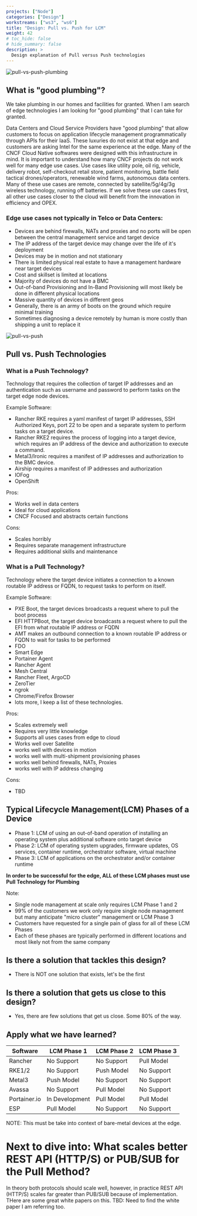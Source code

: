 ```yaml
---
projects: ["Node"]
categories: ["Design"]
workstreams: ["ws3", "ws6"]
title: "Design: Pull vs. Push for LCM"
weight: 42
# toc_hide: false
# hide_summary: false
description: >
  Design explanation of Pull versus Push technologies
---
```


![pull-vs-push-plumbing](/images/design_pull-vs-push_plumbing.jpg)
## What is "good plumbing"?

We take plumbing in our homes and facilities for granted.  When I am search of edge technologies I am looking for "good plumbing" that I can take for granted.

Data Centers and Cloud Service Providers have "good plumbing" that allow customers to focus on application lifecycle management programmatically through APIs for their IaaS.  These luxuries do not exist at that edge and customers are asking Intel for the same experience at the edge.  Many of the CNCF Cloud Native softwares were designed with this infrastructure in mind.  It is important to understand how many CNCF projects do not work well for many edge use cases.  Use cases like utility pole, oil rig, vehicle, delivery robot, self-checkout retail store, patient monitoring, battle field tactical drones/operators, renewable wind farms, autonomous data centers.  Many of these use cases are remote, connected by satellite/5g/4g/3g wireless technology, running off batteries.  If we solve these use cases first, all other use cases closer to the cloud will benefit from the innovation in efficiency and OPEX.

### Edge use cases not typically in Telco or Data Centers:
- Devices are behind firewalls, NATs and proxies and no ports will be open between the central management service and target device
- The IP address of the target device may change over the life of it's deployment
- Devices may be in motion and not stationary
- There is limited physical real estate to have a management hardware near target devices
- Cost and skillset is limited at locations
- Majority of devices do not have a BMC
- Out-of-band Provisioning and In-Band Provisioning will most likely be done in different physical locations
- Massive quantity of devices in different geos
- Generally, there is an army of boots on the ground which require minimal training
- Sometimes diagnosing a device remotely by human is more costly than shipping a unit to replace it

![pull-vs-push](/images/design_pull-vs-push.png)

## Pull vs. Push Technologies

### What is a Push Technology?
Technology that requires the collection of target IP addresses and an authentication such as username and password to perform tasks on the target edge node devices.

Example Software:
- Rancher RKE requires a yaml manifest of target IP addresses, SSH Authorized Keys, port 22 to be open and a separate system to perform tasks on a target device.
- Rancher RKE2 requires the process of logging into a target device, which requires an IP address of the device and authorization to execute a command.
- Metal3/Ironic requires a manifest of IP addresses and authorization to the BMC device.
- Airship requires a manifest of IP addresses and authorization
- IOFog
- OpenShift

Pros:
- Works well in data centers
- Ideal for cloud applications
- CNCF Focused and abstracts certain functions

Cons:
- Scales horribly
- Requires separate management infrastructure 
- Requires additional skills and maintenance

### What is a Pull Technology?
Technology where the target device initiates a connection to a known routable IP address or FQDN, to request tasks to perform on itself.

Example Software:
- PXE Boot, the target devices broadcasts a request where to pull the boot process
- EFI HTTPBoot, the target device broadcasts a request where to pull the EFI from what routable IP address or FQDN
- AMT makes an outbound connection to a known routable IP address or FQDN to wait for tasks to be performed
- FDO
- Smart Edge
- Portainer Agent
- Rancher Agent
- Mesh Central
- Rancher Fleet, ArgoCD
- ZeroTier
- ngrok
- Chrome/Firefox Browser
- lots more, I keep a list of these technologies.

Pros:
- Scales extremely well
- Requires very little knowledge
- Supports all uses cases from edge to cloud
- Works well over Satellite
- works well with devices in motion
- works well with multi-shipment provisioning phases
- works well behind firewalls, NATs, Proxies
- works well with IP address changing

Cons:
- TBD

## Typical Lifecycle Management(LCM) Phases of a Device
- Phase 1: LCM of using an out-of-band operation of installing an operating system plus additional software onto target device
- Phase 2: LCM of operating system upgrades, firmware updates, OS services, container runtime, orchestrator software, virtual machine
- Phase 3: LCM of applications on the orchestrator and/or container runtime

**In order to be successful for the edge, ALL of these LCM phases must use Pull Technology for Plumbing**

Note:
- Single node management at scale only requires LCM Phase 1 and 2
- 99% of the customers we work only require single node management but many anticipate "micro cluster" management or LCM Phase 3
- Customers have requested for a single pain of glass for all of these LCM Phases
- Each of these phases are typically performed in different locations and most likely not from the same company

## Is there a solution that tackles this design?
- There is NOT one solution that exists, let's be the first

## Is there a solution that gets us close to this design?
- Yes, there are few solutions that get us close.  Some 80% of the way.

## Apply what we have learned?
| Software | LCM Phase 1 | LCM Phase 2 | LCM Phase 3 |
| ----------- | ----------- | ----------- | ----------- |
| Rancher | No Support | No Support | Pull Model |
| RKE1/2 | No Support | Push Model | No Support |
| Metal3 | Push Model | No Support | No Support |
| Avassa | No Support | Pull Model | No Support |
| Portainer.io | In Development | Pull Model | Pull Model |
| ESP | Pull Model | No Support | No Support |

NOTE: This must be take into context of bare-metal devices at the edge.

# Next to dive into: What scales better REST API (HTTP/S) or PUB/SUB for the Pull Method?
In theory both protocols should scale well, however, in practice REST API (HTTP/S) scales far greater than PUB/SUB because of implementation.  THere are some great white papers on this.
TBD:  Need to find the white paper I am referring too.
